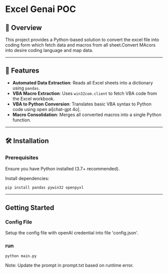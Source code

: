 # Excel Genai POC

## 📌 Overview  
This project provides a Python-based solution to convert the excel file into coding form which fetch data and macros from all sheet.Convert MAcors into desire coding language and map data.
  
---

## 🚀 Features  
- **Automated Data Extraction**: Reads all Excel sheets into a dictionary using `pandas`.  
- **VBA Macro Extraction**: Uses `win32com.client` to fetch VBA code from the Excel workbook.  
- **VBA to Python Conversion**: Translates basic VBA syntax to Python code using open ai[chat-gpt 4o].  
- **Macro Consolidation**: Merges all converted macros into a single Python function.  

---

## 🛠 Installation  
### **Prerequisites**  
Ensure you have Python installed (3.7+ recommended).  

Install dependencies:  
```bash
pip install pandas pywin32 openpyxl
```
---
## Getting Started
### Config File
Setup the config file with openAI credential into file 'config.json'.

### run
```
python main.py
```
Note: Update the prompt in prompt.txt based on runtime error.